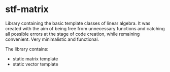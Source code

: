 # stf-matrix
Library containing the basic template classes of linear algebra. It was created with the aim of being free from unnecessary functions and catching all possible errors at the stage of code creation, while remaining convenient. Very minimalistic and functional.

The library contains:
- static matrix template
- static vector template
